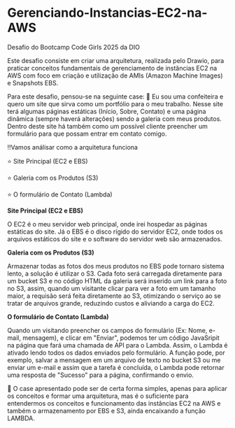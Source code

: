 # Gerenciando-Instancias-EC2-na-AWS
Desafio do Bootcamp Code Girls 2025 da DIO

Este desafio consiste em criar uma arquitetura, realizada pelo Drawio, para praticar conceitos fundamentais de gerenciamento de instâncias EC2 na AWS com foco em criação e utilização de AMIs (Amazon Machine Images) e Snapshots EBS.

Para este desafio, pensou-se na seguinte case: 🥣 Eu sou uma confeiteira e quero um site que sirva como um portfólio para o meu trabalho. Nesse site terá algumas páginas estáticas (Início, Sobre, Contato) e uma página dinâmica (sempre haverá alterações) sendo a galeria com meus produtos. Dentro deste site há também como um possível cliente preencher um formulário para que possam entrar em contato comigo. 

‼️Vamos análisar como a arquitetura funciona

⭐ Site Principal (EC2 e EBS) 

⭐ Galeria com os Produtos (S3) 

⭐ O formulário de Contato (Lambda) 

**Site Principal (EC2 e EBS)**

O EC2 é o meu servidor web principal, onde irei hospedar as páginas estáticas do site. Já o EBS é o disco rígido do servidor EC2, onde todos os arquivos estáticos do site e o software do servidor web são armazenados. 

**Galeria com os Produtos (S3)**

Armazenar todas as fotos dos meus produtos no EBS pode tornaro sistema lento, a solução é utilizar o S3. Cada foto será carregada diretamente para um bucket S3 e no código HTML da galeria será inserido um link para a foto no S3, assim, quando um visitante clicar para ver a foto em um tamanho maior, a requisão será feita diretamente ao S3, otimizando o serviço ao se tratar de arquivos grande, reduzindo custos e aliviando a carga do EC2.

**O formulário de Contato (Lambda)**

Quando um visitando preencher os campos do formulário (Ex: Nome, e-mail, mensagem), e clicar em "Enviar", podemos ter um código JavaSripit na página que fará uma chamada de API para o Lambda. Assim, o Lambda é ativado lendo todos os dados enviados pelo formulário. A função pode, por exemplo, salvar a mensagem em um arquivo de texto no bucket S3 ou me enviar um e-mail e assim que a tarefa é concluída, o Lambda pode retornar uma resposta de "Sucesso" para a página, confirmando o envio.

💁 O case apresentado pode ser de certa forma simples, apenas para aplicar os conceitos e formar uma arquitetura, mas é o suficiente para entendermos os conceitos e funcionamento das instâncias EC2 na AWS e também o armazenamento por EBS e S3, ainda encaixando a função LAMBDA.
